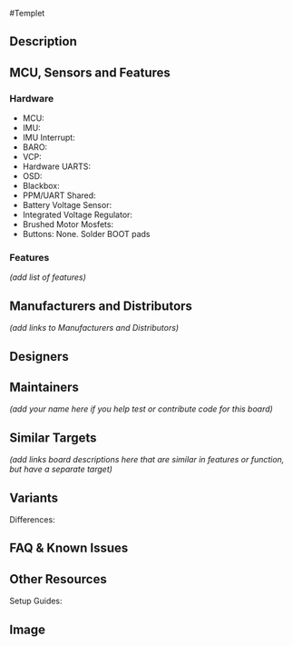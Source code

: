 #Templet

## Description

## MCU, Sensors and Features

### Hardware

- MCU:
- IMU:
- IMU Interrupt:
- BARO:
- VCP:
- Hardware UARTS:
- OSD:
- Blackbox:
- PPM/UART Shared:
- Battery Voltage Sensor:
- Integrated Voltage Regulator:
- Brushed Motor Mosfets:
- Buttons: None. Solder BOOT pads

### Features

_(add list of features)_

## Manufacturers and Distributors

_(add links to Manufacturers and Distributors)_

## Designers

## Maintainers

_(add your name here if you help test or contribute code for this board)_

## Similar Targets

_(add links board descriptions here that are similar in features or function, but have a separate target)_

## Variants

Differences:

## FAQ & Known Issues

## Other Resources

Setup Guides:

## Image
